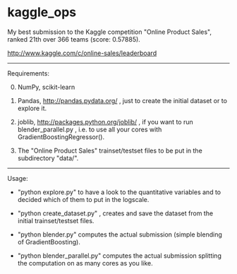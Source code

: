 kaggle_ops
==========

My best submission to the Kaggle competition "Online Product Sales",
ranked 21th over 366 teams (score: 0.57885).

http://www.kaggle.com/c/online-sales/leaderboard

----

Requirements:

0) NumPy, scikit-learn

1) Pandas, http://pandas.pydata.org/ , just to create the initial
dataset or to explore it.

2) joblib, http://packages.python.org/joblib/ , if you want to run
blender_parallel.py , i.e. to use all your cores with
GradientBoostingRegressor().

3) The "Online Product Sales" trainset/testset files to be put in the
subdirectory "data/".

----

Usage:

- "python explore.py" to have a look to the quantitative variables and
to decided which of them to put in the logscale.

- "python create_dataset.py" , creates and save the dataset from the
initial trainset/testset files.

- "python blender.py" computes the actual submission (simple blending
of GradientBoosting).

- "python blender_parallel.py" computes the actual submission
splitting the computation on as many cores as you like.

